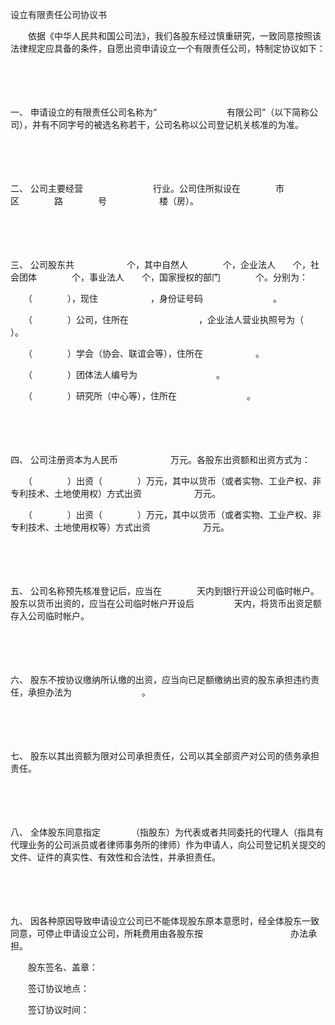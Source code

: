 



设立有限责任公司协议书



 

　　依据《中华人民共和国公司法》，我们各股东经过慎重研究，一致同意按照该法律规定应具备的条件，自愿出资申请设立一个有限责任公司，特制定协议如下：

　　

　　

一、
申请设立的有限责任公司名称为“　　　　　　　　有限公司”（以下简称公司），并有不同字号的被选名称若干，公司名称以公司登记机关核准的为准。

　　

　　

二、
公司主要经营　　　　　　　　行业。公司住所拟设在　　　　市　　　　区　　　　路　　　　号　　　　　　楼（房）。

　　

　　

三、
公司股东共　　　　　　个，其中自然人　　　　个，企业法人　　个，社会团体　　　　个，事业法人　　个，国家授权的部门　　　　个。分别为：

　　（　　　　），现住　　　　　　，身份证号码　　　　　　　　。

　　（　　　　）公司，住所在　　　　　　　　，企业法人营业执照号为（　　　　　　 ）。

　　（　　　　）学会（协会、联谊会等），住所在　　　　　　。

　　（　　　　）团体法人编号为　　　　　　　　　。

　　（　　　　）研究所（中心等），住所在　　　　　　　　。

　　

　　

四、
公司注册资本为人民币　　　　　　万元。各股东出资额和出资方式为：

　　（　　　　）出资（　　　　）万元，其中以货币（或者实物、工业产权、非专利技术、土地使用权）方式出资　　　　　　万元。

　　（　　　　）出资（　　　　）万元，其中以货币（或者实物、工业产权、非专利技术、土地使用权等）方式出资　　　　　　万元。

　　

　　

五、
公司名称预先核准登记后，应当在　　　　天内到银行开设公司临时帐户。股东以货币出资的，应当在公司临时帐户开设后 　　　　 天内，将货币出资足额存入公司临时帐户。

　　

　　

六、
股东不按协议缴纳所认缴的出资，应当向已足额缴纳出资的股东承担违约责任，承担办法为　　　　　　　　。

　　

　　

七、
股东以其出资额为限对公司承担责任，公司以其全部资产对公司的债务承担责任。

　　

　　

八、
全体股东同意指定　　　　（指股东）为代表或者共同委托的代理人（指具有代理业务的公司派员或者律师事务所的律师）作为申请人，向公司登记机关提交的文件、证件的真实性、有效性和合法性，并承担责任。

　　

　　

九、
因各种原因导致申请设立公司已不能体现股东原本意愿时，经全体股东一致同意，可停止申请设立公司，所耗费用由各股东按　　　　　　　　　　办法承担。　　

　　股东签名、盖章：

　　签订协议地点：

　　签订协议时间：